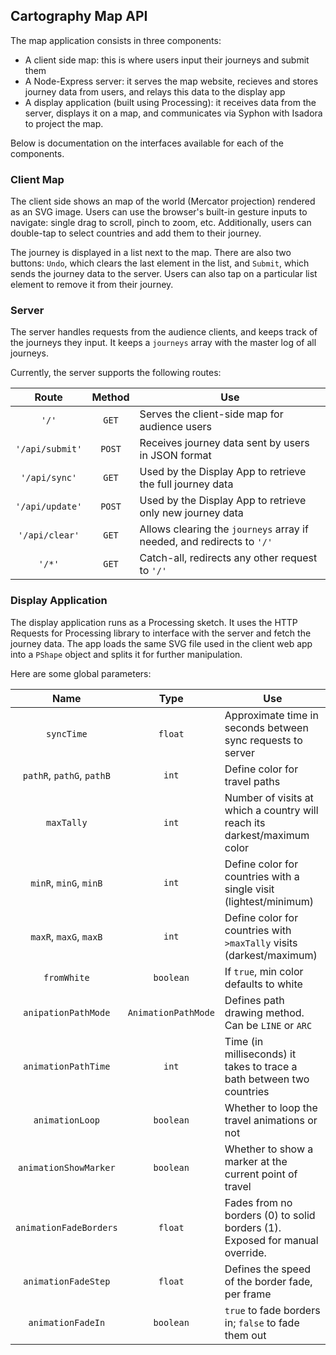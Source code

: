 ## Cartography Map API

The map application consists in three components:

- A client side map: this is where users input their journeys and submit them
- A Node-Express server: it serves the map website, recieves and stores journey data from users, and relays this data to the display app
- A display application (built using Processing): it receives data from the server, displays it on a map, and communicates via Syphon with Isadora to project the map.

Below is documentation on the interfaces available for each of the components.

### Client Map

The client side shows an map of the world (Mercator projection) rendered as an SVG image. Users can use the browser's built-in gesture inputs to navigate: single drag to scroll, pinch to zoom, etc. Additionally, users can double-tap to select countries and add them to their journey.

The journey is displayed in a list next to the map. There are also two buttons: ```Undo```, which clears the last element in the list, and ```Submit```, which sends the journey data to the server. Users can also tap on a particular list element to remove it from their journey.

### Server

The server handles requests from the audience clients, and keeps track of the journeys they input. It keeps a ```journeys``` array with the master log of all journeys.

Currently, the server supports the following routes:

| Route           | Method | Use                                                                    |
|:---------------:|:------:|------------------------------------------------------------------------|
| `'/'`           |`GET`   | Serves the client-side map for audience users                          |
| `'/api/submit'` |`POST`  | Receives journey data sent by users in JSON format                     |
| `'/api/sync'`   |`GET`   | Used by the Display App to retrieve the full journey data              |
| `'/api/update'` |`POST`  | Used by the Display App to retrieve only new journey data              |
| `'/api/clear'`  |`GET`   | Allows clearing the `journeys` array if needed, and redirects to `'/'` |
| `'/*'`          |`GET`   | Catch-all, redirects any other request to `'/'`                        |

### Display Application

The display application runs as a Processing sketch. It uses the HTTP Requests for Processing library to interface with the server and fetch the journey data. The app loads the same SVG file used in the client web app into a `PShape` object and splits it for further manipulation.

Here are some global parameters:

| Name                      | Type                | Use                                                                          |
|:-------------------------:|:-------------------:|------------------------------------------------------------------------------|
| `syncTime`                | `float`             | Approximate time in seconds between sync requests to server                  |
| `pathR`, `pathG`, `pathB` | `int`               | Define color for travel paths                                                |
| `maxTally`                | `int`               | Number of visits at which a country will reach its darkest/maximum color     |
| `minR`, `minG`, `minB`    | `int`               | Define color for countries with a single visit (lightest/minimum)            |
| `maxR`, `maxG`, `maxB`    | `int`               | Define color for countries with `>maxTally` visits (darkest/maximum)         |
| `fromWhite`               | `boolean`           | If `true`, min color defaults to white                                       |
| `anipationPathMode`       | `AnimationPathMode` | Defines path drawing method. Can be `LINE` or `ARC`                          |
| `animationPathTime`       | `int`               | Time (in milliseconds) it takes to trace a bath between two countries        |
| `animationLoop`           | `boolean`           | Whether to loop the travel animations or not                                 |
| `animationShowMarker`     | `boolean`           | Whether to show a marker at the current point of travel                      |
| `animationFadeBorders`    | `float`             | Fades from no borders (0) to solid borders (1). Exposed for manual override. |
| `animationFadeStep`       | `float`             | Defines the speed of the border fade, per frame                              |
| `animationFadeIn`         | `boolean`           | `true` to fade borders in; `false` to fade them out                          |
